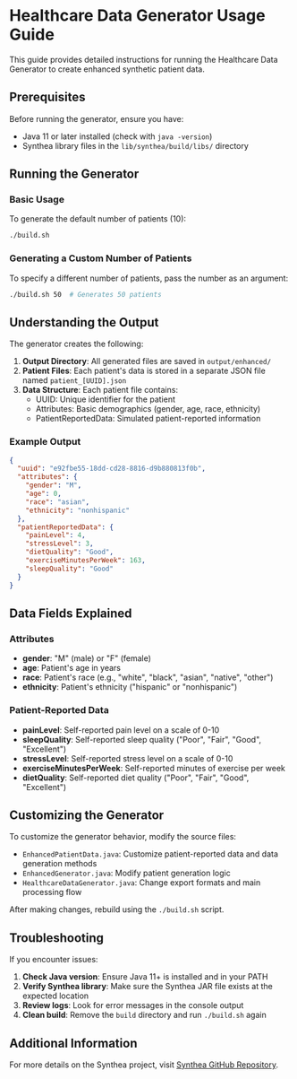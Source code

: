 # Healthcare Data Generator Usage Guide

This guide provides detailed instructions for running the Healthcare Data Generator to create enhanced synthetic patient data.

## Prerequisites

Before running the generator, ensure you have:

- Java 11 or later installed (check with `java -version`)
- Synthea library files in the `lib/synthea/build/libs/` directory

## Running the Generator

### Basic Usage

To generate the default number of patients (10):

```bash
./build.sh
```

### Generating a Custom Number of Patients

To specify a different number of patients, pass the number as an argument:

```bash
./build.sh 50  # Generates 50 patients
```

## Understanding the Output

The generator creates the following:

1. **Output Directory**: All generated files are saved in `output/enhanced/`
2. **Patient Files**: Each patient's data is stored in a separate JSON file named `patient_[UUID].json`
3. **Data Structure**: Each patient file contains:
   - UUID: Unique identifier for the patient
   - Attributes: Basic demographics (gender, age, race, ethnicity)
   - PatientReportedData: Simulated patient-reported information

### Example Output

```json
{
  "uuid": "e92fbe55-18dd-cd28-8816-d9b880813f0b",
  "attributes": {
    "gender": "M",
    "age": 0,
    "race": "asian",
    "ethnicity": "nonhispanic"
  },
  "patientReportedData": {
    "painLevel": 4,
    "stressLevel": 3,
    "dietQuality": "Good",
    "exerciseMinutesPerWeek": 163,
    "sleepQuality": "Good"
  }
}
```

## Data Fields Explained

### Attributes

- **gender**: "M" (male) or "F" (female)
- **age**: Patient's age in years
- **race**: Patient's race (e.g., "white", "black", "asian", "native", "other")
- **ethnicity**: Patient's ethnicity ("hispanic" or "nonhispanic")

### Patient-Reported Data

- **painLevel**: Self-reported pain level on a scale of 0-10
- **sleepQuality**: Self-reported sleep quality ("Poor", "Fair", "Good", "Excellent")
- **stressLevel**: Self-reported stress level on a scale of 0-10
- **exerciseMinutesPerWeek**: Self-reported minutes of exercise per week
- **dietQuality**: Self-reported diet quality ("Poor", "Fair", "Good", "Excellent")

## Customizing the Generator

To customize the generator behavior, modify the source files:

- `EnhancedPatientData.java`: Customize patient-reported data and data generation methods
- `EnhancedGenerator.java`: Modify patient generation logic
- `HealthcareDataGenerator.java`: Change export formats and main processing flow

After making changes, rebuild using the `./build.sh` script.

## Troubleshooting

If you encounter issues:

1. **Check Java version**: Ensure Java 11+ is installed and in your PATH
2. **Verify Synthea library**: Make sure the Synthea JAR file exists at the expected location
3. **Review logs**: Look for error messages in the console output
4. **Clean build**: Remove the `build` directory and run `./build.sh` again

## Additional Information

For more details on the Synthea project, visit [Synthea GitHub Repository](https://github.com/synthetichealth/synthea). 